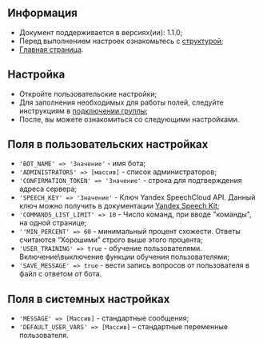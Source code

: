 Информация
------------

* Документ поддерживается в версиях(ии): 1.1.0;
* Перед выполнением настроек ознакомьтесь с [структурой][1];
* [Главная страница][0].

Настройка
------------

* Откройте пользовательские настройки;
* Для заполнения необходимых для работы полей, следуйте инструкциям в [подключении группы][2];
* После, вы можете ознакомиться со следующими настройками.

Поля в пользовательских настройках
------------

* `'BOT_NAME' => 'Значение'` - имя бота;
* `'ADMINISTRATORS' => [массив]` - список администраторов;
* `'CONFIRMATION_TOKEN' => 'Значение'` - строка для подтверждения адреса сервера;
* `'SPEECH_KEY' => 'Значение'` - Ключ Yandex SpeechCloud API. Данный ключ можно получить в документации [Yandex Speech Kit][3];
* `'COMMANDS_LIST_LIMIT' => 10` - Число команд, при вводе "команды", на одной странице;
* `''MIN_PERCENT' => 60` - минимальный процент схожести. Ответы считаются “Хорошими” строго выше этого процента;
* `'USER_TRAINING' => true` - обучение пользователями. Включение\выключение функции обучения пользователями;
* `'SAVE_MESSAGE' => true` - вести запись вопросов от пользователя в файл с ответом от бота.

Поля в системных настройках
------------

* `'MESSAGE' => [Массив]` - стандартные сообщения;
* `'DEFAULT_USER_VARS' => [Массив]` – стандартные переменные пользователя.

[0]: index.md
[1]: struct.md
[2]: vkgroup.md
[3]: https://tech.yandex.ru/speechkit/cloud/

